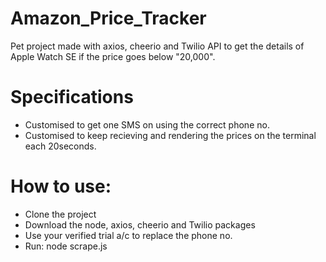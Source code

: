 # Amazon_Price_Tracker
Pet project made with axios, cheerio and Twilio API to get the details of Apple Watch SE if the price goes below "20,000".

# Specifications
- Customised to get one SMS on using the correct phone no.
- Customised to keep recieving and rendering the prices on the terminal each 20seconds.

# How to use:
- Clone the project
- Download the node, axios, cheerio and Twilio packages
- Use your verified trial a/c to replace the phone no.
- Run: node scrape.js

